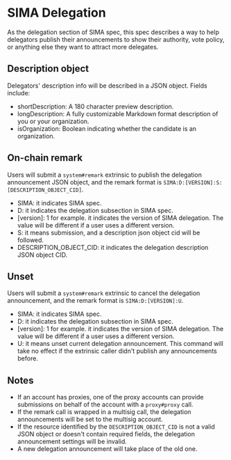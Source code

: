 # SIMA Delegation

As the delegation section of SIMA spec, this spec describes a way to help delegators publish their announcements to
show their authority, vote policy, or anything else they want to attract more delegates.

## Description object

Delegators' description info will be described in a JSON object. Fields include:

- shortDescription: A 180 character preview description.
- longDescription: A fully customizable Markdown format description of you or your organization.
- isOrganization: Boolean indicating whether the candidate is an organization.

## On-chain remark

Users will submit a `system#remark` extrinsic to publish the delegation announcement JSON object, and the remark format
is `SIMA:D:[VERSION]:S:[DESCRIPTION_OBJECT_CID]`.

- SIMA: it indicates SIMA spec.
- D: it indicates the delegation subsection in SIMA spec.
- [version]: 1 for example. it indicates the version of SIMA delegation. The value will be different if a user uses a
  different version.
- S: it means submission, and a description json object cid will be followed.
- DESCRIPTION_OBJECT_CID: it indicates the delegation description JSON object CID.

## Unset

Users will submit a `system#remark` extrinsic to cancel the delegation announcement, and the remark format
is `SIMA:D:[VERSION]:U`.

- SIMA: it indicates SIMA spec.
- D: it indicates the delegation subsection in SIMA spec.
- [version]: 1 for example. it indicates the version of SIMA delegation. The value will be different if a user uses a
  different version.
- U: it means unset current delegation announcement. This command will take no effect if the extrinsic caller didn't
  publish any announcements before.

## Notes

- If an account has proxies, one of the proxy accounts can provide submissions on behalf of the account with
  a `proxy#proxy` call.
- If the remark call is wrapped in a multisig call, the delegation announcements will be set to the multisig account.
- If the resource identified by the `DESCRIPTION_OBJECT_CID` is not a valid JSON object or doesn't contain required
  fields, the delegation announcement settings will be invalid.
- A new delegation announcement will take place of the old one.
